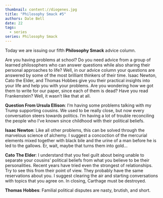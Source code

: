 ```yaml
---
thumbnail: content://diogenes.jpg
title: "Philosophy Smack #5"
authors: Dale Bell
date: 22
tags:
  - series
series: Philosophy Smack
---
```


Today we are issuing our fifth **Philosophy Smack** advice column. 

Are you having problems at school? Do you need advice from a group of learned philosophers who can answer questions while also sharing their personal approaches to life? Well, in our advice column your questions are answered by some of the most brilliant thinkers of their time. Isaac Newton, Cato the Elder, and Thomas Hobbes give you their practical insights into your life and help you with your problems. Are you wondering how we got them to write for our paper, since each of them is dead? Have you read Frankenstein? Well, it wasn’t like that at all.

**Question From Ursula Ellison**: I’m having some problems talking with my Trump supporting cousins. We used to be really close, but now every conversation steers towards politics. I’m having a lot of trouble reconciling the people who I’ve known since childhood with their political beliefs.

**Isaac Newton**: Like all other problems, this can be solved through the marvelous science of alchemy. I suggest a concoction of the mercurial elements mixed together with black bile and the urine of a man before he is led to the gallows. Er, wait, maybe that turns them into gold...

**Cato The Elder**: I understand that you feel guilt about being unable to separate your cousins’ political beliefs from what you believe to be their personalities. Recent years have tried even the strongest of relationships. Try to see this from their point of view. They probably have the same reservations about you. I suggest clearing the air and starting conversations with topics that you agree on. In closing, Carthage must be destroyed.

**Thomas** **Hobbes**: Familial political disputes are nasty, brutish, and short. 
